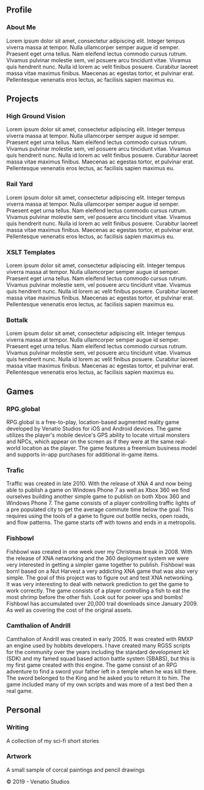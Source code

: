 ## Profile

### About Me
Lorem ipsum dolor sit amet, consectetur adipiscing elit. Integer tempus viverra massa at tempor. Nulla ullamcorper semper augue id semper. Praesent eget urna tellus. Nam eleifend lectus commodo cursus rutrum. Vivamus pulvinar molestie sem, vel posuere arcu tincidunt vitae. Vivamus quis hendrerit nunc. Nulla id lorem ac velit finibus posuere. Curabitur laoreet massa vitae maximus finibus. Maecenas ac egestas tortor, et pulvinar erat. Pellentesque venenatis eros lectus, ac facilisis sapien maximus eu.

## Projects

### High Ground Vision
Lorem ipsum dolor sit amet, consectetur adipiscing elit. Integer tempus viverra massa at tempor. Nulla ullamcorper semper augue id semper. Praesent eget urna tellus. Nam eleifend lectus commodo cursus rutrum. Vivamus pulvinar molestie sem, vel posuere arcu tincidunt vitae. Vivamus quis hendrerit nunc. Nulla id lorem ac velit finibus posuere. Curabitur laoreet massa vitae maximus finibus. Maecenas ac egestas tortor, et pulvinar erat. Pellentesque venenatis eros lectus, ac facilisis sapien maximus eu.

### Rail Yard
Lorem ipsum dolor sit amet, consectetur adipiscing elit. Integer tempus viverra massa at tempor. Nulla ullamcorper semper augue id semper. Praesent eget urna tellus. Nam eleifend lectus commodo cursus rutrum. Vivamus pulvinar molestie sem, vel posuere arcu tincidunt vitae. Vivamus quis hendrerit nunc. Nulla id lorem ac velit finibus posuere. Curabitur laoreet massa vitae maximus finibus. Maecenas ac egestas tortor, et pulvinar erat. Pellentesque venenatis eros lectus, ac facilisis sapien maximus eu.

### XSLT Templates
Lorem ipsum dolor sit amet, consectetur adipiscing elit. Integer tempus viverra massa at tempor. Nulla ullamcorper semper augue id semper. Praesent eget urna tellus. Nam eleifend lectus commodo cursus rutrum. Vivamus pulvinar molestie sem, vel posuere arcu tincidunt vitae. Vivamus quis hendrerit nunc. Nulla id lorem ac velit finibus posuere. Curabitur laoreet massa vitae maximus finibus. Maecenas ac egestas tortor, et pulvinar erat. Pellentesque venenatis eros lectus, ac facilisis sapien maximus eu.

### Bottalk
Lorem ipsum dolor sit amet, consectetur adipiscing elit. Integer tempus viverra massa at tempor. Nulla ullamcorper semper augue id semper. Praesent eget urna tellus. Nam eleifend lectus commodo cursus rutrum. Vivamus pulvinar molestie sem, vel posuere arcu tincidunt vitae. Vivamus quis hendrerit nunc. Nulla id lorem ac velit finibus posuere. Curabitur laoreet massa vitae maximus finibus. Maecenas ac egestas tortor, et pulvinar erat. Pellentesque venenatis eros lectus, ac facilisis sapien maximus eu.

## Games

### RPG.global
RPG.global is a free-to-play, location-based augmented reality game developed by Venatio Studios for iOS and Android devices. The game utilizes the player's mobile device's GPS ability to locate virtual monsters and NPCs, which appear on the screen as if they were at the same real-world location as the player. The game features a freemium business model and supports in-app purchases for additional in-game items.

### Trafic
Traffic was created in late 2010. With the release of XNA 4 and now being able to publish a game on Windows Phone 7 as well as Xbox 360 we find ourselves building another simple game to publish on both Xbox 360 and Windows Phone 7. The game consists of a player controlling traffic lights of a pre populated city to get the average commute time below the goal. This requires using the tools of a game to figure out bottle necks, open roads, and flow patterns. The game starts off with towns and ends in a metropolis.

### Fishbowl
Fishbowl was created in one week over my Christmas break in 2008. With the release of XNA networking and the 360 deployment system we were very interested in getting a simpler game together to publish. Fishbowl was born! based on a Nut Harvest a very addicting XNA game that was also very simple. The goal of this project was to figure out and test XNA networking. It was very interesting to deal with network prediction to get the game to work correctly. The game consists of a player controlling a fish to eat the most shrimp before the other fish. Look out for power ups and bombs! Fishbowl has accumulated over 20,000 trail downloads since January 2009. As well as covering the cost of the original assets.

### Camthalion of Andrill
Camthalion of Andrill was created in early 2005. It was created with RMXP an engine used by hobbits developers. I have created many RGSS scripts for the community over the years including the standard development kit (SDK) and my famed squad based action battle system (SBABS), but this is my first game created with this engine. The game consist of an RPG adventure to find a sword your father left in a temple when he was kill there. The sword belonged to the King and he asked you to return it to him. The game included many of my own scripts and was more of a test bed then a real game.

## Personal

### Writing
A collection of my sci-fi short stories

### Artwork
A small sample of corcal paintings and pencil drawings

© 2019 - Venatio Studios
